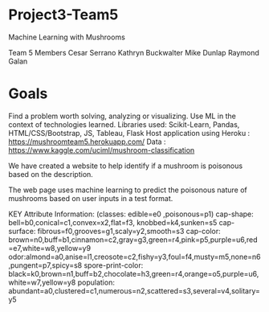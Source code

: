 # Project3-Team5
Machine Learning with Mushrooms

Team 5 Members
Cesar Serrano
Kathryn Buckwalter
Mike Dunlap
Raymond Galan

# Goals
Find a problem worth solving, analyzing or visualizing.
Use ML in the context of technologies learned.
Libraries used: Scikit-Learn, Pandas, HTML/CSS/Bootstrap, JS, Tableau, Flask
Host application using Heroku :  https://mushroomteam5.herokuapp.com/
Data : https://www.kaggle.com/uciml/mushroom-classification



We have created a website to help identify if a mushroom is poisonous based on the description.

The web page uses machine learning to predict the poisonous nature of mushrooms based on user inputs in a test format.



KEY
Attribute Information: (classes: edible=e0 ,poisonous=p1)
cap-shape: bell=b0,conical=c1,convex=x2,flat=f3, knobbed=k4,sunken=s5
cap-surface: fibrous=f0,grooves=g1,scaly=y2,smooth=s3
cap-color: brown=n0,buff=b1,cinnamon=c2,gray=g3,green=r4,pink=p5,purple=u6,red=e7,white=w8,yellow=y9
odor:almond=a0,anise=l1,creosote=c2,fishy=y3,foul=f4,musty=m5,none=n6,pungent=p7,spicy=s8
spore-print-color: black=k0,brown=n1,buff=b2,chocolate=h3,green=r4,orange=o5,purple=u6,white=w7,yellow=y8
population: abundant=a0,clustered=c1,numerous=n2,scattered=s3,several=v4,solitary=y5
